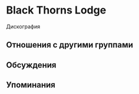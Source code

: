 # Black Thorns Lodge

Дискография

## Отношения с другими группами


## Обсуждения


## Упоминания

